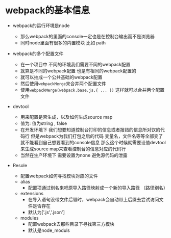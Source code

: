 # webpack的基本信息

* webpack的运行环境是node
    - 那么webpack的里面的console一定也是在控制台输出而不是浏览器
    - 同时node里面有很多的内置模块 比如 path

* webpack的多个配置文件
    - 在一个项目中  不同的环境我们需要不同的webpack配置
    - 就算是不同的webpack配置 也是有相同的webpack配置的
    - 就可以抽成一个公共基础的webpack配置
    - 然后使用```webpackMerge```来合并两个配置文件
    - 使用```webpackMerge(webpack.base.js,{ ... })``` 这样就可以合并两个配置文件

* devtool
    - 用来配置是否生成，以及如何生成source map
    - 值为: 值为string , false
    - 在开发环境下 我们想要知道控制台打印的信息或者报错的信息所对饮的代码行 但是webpack为我们打包之后的代码 变量名，文件名等等全部变了  就不能看到自己想要看到的console信息 那么这个时候就需要设值devtool 来生成source map来查看控制台的信息对应的代码行
    - 当然在生产环境下 需要设置为none 避免源代码的泄露

* Resole
    - 配置webpack如何寻找模块对应的文件
    - alias
        - 配置项通过别名来吧原导入路径映射成一个新的导入路径 （路径别名）
    - extensions
        - 在导入语句没带文件后缀时，webpack会自动带上后缀去尝试访问文件是否存在
        - 默认为['.js','.json']
    - modules
        - 配置webpack去那些目录下寻找第三方模块
        - 默认是node_moduls